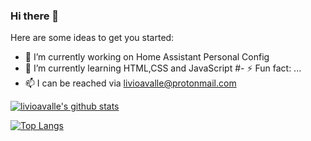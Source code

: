 ### Hi there 👋

Here are some ideas to get you started:

- 🔭 I’m currently working on Home Assistant Personal Config
- 🌱 I’m currently learning HTML,CSS and JavaScript
#- ⚡ Fun fact: ...
- 📫 I can be reached via livioavalle@protonmail.com



[![livioavalle's github stats](https://github-readme-stats.vercel.app/api?username=livioavalle&count_private=true&show_icons=true&theme=tokyonight&include_all_commits=true)](https://github.com/livioavalle)

[![Top Langs](https://github-readme-stats.vercel.app/api/top-langs/?username=livioavalle&langs_count=10&layout=compact&theme=tokyonight)](https://github.com/anuraghazra/github-readme-stats)
